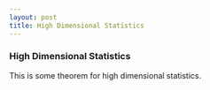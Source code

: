 ```yaml
---
layout: post
title: High Dimensional Statistics
---
```




### High Dimensional Statistics

This is some theorem for high dimensional statistics.